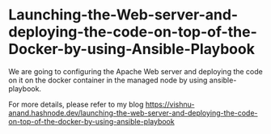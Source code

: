 # Launching-the-Web-server-and-deploying-the-code-on-top-of-the-Docker-by-using-Ansible-Playbook
We are going to configuring the Apache Web server and deploying the code on it on the docker container in the managed node by using ansible-playbook.

For more details, please refer to my blog https://vishnu-anand.hashnode.dev/launching-the-web-server-and-deploying-the-code-on-top-of-the-docker-by-using-ansible-playbook
